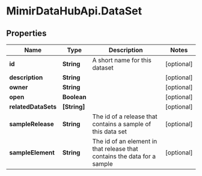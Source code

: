 # MimirDataHubApi.DataSet

## Properties
Name | Type | Description | Notes
------------ | ------------- | ------------- | -------------
**id** | **String** | A short name for this dataset | [optional] 
**description** | **String** |  | [optional] 
**owner** | **String** |  | [optional] 
**open** | **Boolean** |  | [optional] 
**relatedDataSets** | **[String]** |  | [optional] 
**sampleRelease** | **String** | The id of a release that contains a sample of this data set | [optional] 
**sampleElement** | **String** | The id of an element in that release that contains the data for a sample | [optional] 


